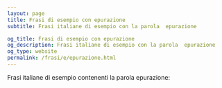 ```yaml
---
layout: page
title: Frasi di esempio con epurazione 
subtitle: Frasi italiane di esempio con la parola  epurazione

og_title: Frasi di esempio con epurazione 
og_description: Frasi italiane di esempio con la parola  epurazione
og_type: website
permalink: /frasi/e/epurazione.html
---
```


Frasi italiane di esempio contenenti la parola epurazione:


